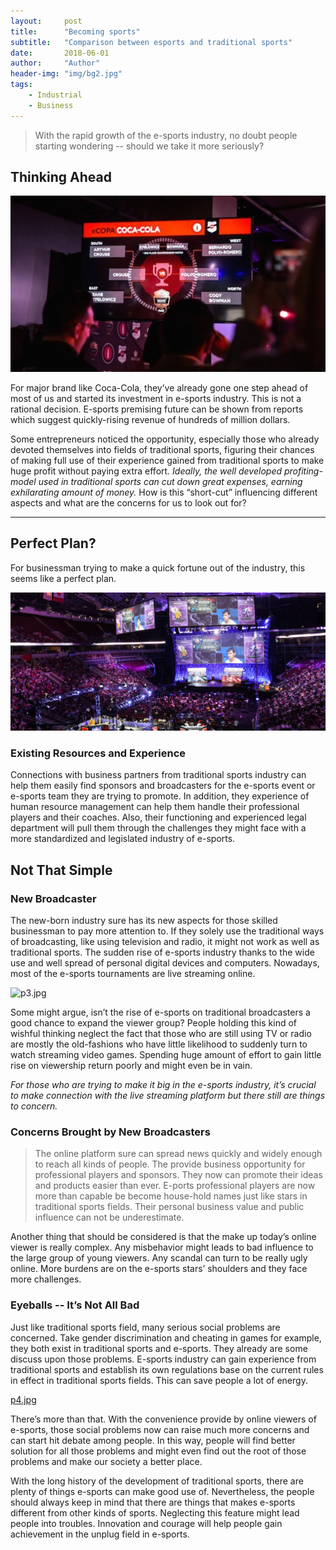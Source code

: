 ```yaml
---
layout:     post
title:      "Becoming sports"
subtitle:   "Comparison between esports and traditional sports"
date:       2018-06-01
author:     "Author"
header-img: "img/bg2.jpg"
tags:
    - Industrial
    - Business
---
```


> With the rapid growth of the e-sports industry, no doubt people starting wondering -- should we take it more seriously?

## Thinking Ahead

![p1.jpg](p1.jpg)

For major brand like Coca-Cola, they’ve already gone one step ahead of most of us and started its investment in e-sports industry. This is not a rational decision. E-sports premising future can be shown from reports which suggest quickly-rising revenue of hundreds of million dollars.

Some entrepreneurs noticed the opportunity, especially those who already devoted themselves into fields of traditional sports, figuring their chances of making full use of their experience gained from traditional sports to make huge profit without paying extra effort. *Ideally, the well developed profiting-model used in traditional sports can cut down great expenses, earning exhilarating amount of money.* How is this “short-cut” influencing different aspects and what are the concerns for us to look out for?

***

## Perfect Plan?

For businessman trying to make a quick fortune out of the industry, this seems like a perfect plan. 

![p2.jpg](p2.jpg)

### Existing Resources and Experience

Connections with business partners from traditional sports industry can help them easily find sponsors and broadcasters for the e-sports event or e-sports team they are trying to promote. In addition, they experience of human resource management can help them handle their professional players and their coaches. Also, their functioning and experienced legal department will pull them through the challenges they might face with a more standardized and legislated industry of e-sports.

## Not That Simple

### New Broadcaster

The new-born industry sure has its new aspects for those skilled businessman to pay more attention to. If they solely use the traditional ways of broadcasting, like using television and radio, it might not work as well as traditional sports. The sudden rise of e-sports industry thanks to the wide use and well spread of personal digital devices and computers. Nowadays, most of the e-sports tournaments are live streaming online. 

![p3.jpg](p3.jpg)

Some might argue, isn’t the rise of e-sports on traditional broadcasters a good chance to expand the viewer group? People holding this kind of wishful thinking neglect the fact that those who are still using TV or radio are mostly the old-fashions who have little likelihood to suddenly turn to watch streaming video games. Spending huge amount of effort to gain little rise on viewership return poorly and might even be in vain.

*For those who are trying to make it big in the e-sports industry, it’s crucial to make connection with the live streaming platform but there still are things to concern.*

### Concerns Brought by New Broadcasters

> The online platform sure can spread news quickly and widely enough to reach all kinds of people. The provide business opportunity for professional players and sponsors. They now can promote their ideas and products easier than ever. E-ports professional players are now more than capable be become house-hold names just like stars in traditional sports fields. Their personal business value and public influence can not be underestimate. 

Another thing that should be considered is that the make up today’s online viewer is really complex. Any misbehavior might leads to bad influence to the large group of young viewers. Any scandal can turn to be really ugly online. More burdens are on the e-sports stars’ shoulders and they face more challenges.

### Eyeballs -- It’s Not All Bad

Just like traditional sports field, many serious social problems are concerned. Take gender discrimination and cheating in games for example, they both exist in traditional sports and e-sports. They already are some discuss upon those problems. E-sports industry can gain experience from traditional sports and establish its own regulations base on the current rules in effect in traditional sports fields. This can save people a lot of energy.

[p4.jpg](p4.jpg)

There’s more than that. With the convenience provide by online viewers of e-sports, those social problems now can raise much more concerns and can start hit debate among people. In this way, people will find better solution for all those problems and might even find out the root of those problems and make our society a better place.


With the long history of the development of traditional sports, there are plenty of things e-sports can make good use of. Nevertheless, the people should always keep in mind that there are things that makes e-sports different from other kinds of sports. Neglecting this feature might lead people into troubles. Innovation and courage will help people gain achievement in the unplug field in e-sports.

